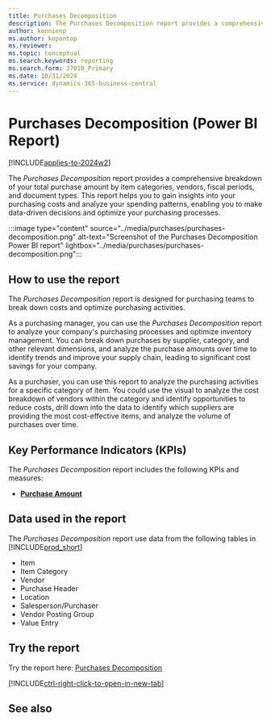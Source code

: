 ```yaml
---
title: Purchases Decomposition
description: The Purchases Decomposition report provides a comprehensive breakdown of your total purchase amount by item categories, vendors, fiscal periods, and document types.
author: kennienp
ms.author: kepontop
ms.reviewer:
ms.topic: conceptual
ms.search.keywords: reporting
ms.search.form: 37010_Primary
ms.date: 10/31/2024
ms.service: dynamics-365-business-central
---
```


# Purchases Decomposition (Power BI Report)

[!INCLUDE[applies-to-2024w2](../includes/applies-to-2024w2.md)]

The *Purchases Decomposition* report provides a comprehensive breakdown of your total purchase amount by item categories, vendors, fiscal periods, and document types. This report helps you to gain insights into your purchasing costs and analyze your spending patterns, enabling you to make data-driven decisions and optimize your purchasing processes.  

:::image type="content" source="../media/purchases/purchases-decomposition.png" alt-text="Screenshot of the Purchases Decomposition Power BI report" lightbox="../media/purchases/purchases-decomposition.png":::

## How to use the report

The *Purchases Decomposition* report is designed for purchasing teams to break down costs and optimize purchasing activities.

As a purchasing manager, you can use the *Purchases Decomposition* report to analyze your company's purchasing processes and optimize inventory management. You can break down purchases by supplier, category, and other relevant dimensions, and analyze the purchase amounts over time to identify trends and improve your supply chain, leading to significant cost savings for your company.

As a purchaser, you can use this report to analyze the purchasing activities for a specific category of item. You could use the visual to analyze the cost breakdown of vendors within the category and identify opportunities to reduce costs, drill down into the data to identify which suppliers are providing the most cost-effective items, and analyze the volume of purchases over time.


## Key Performance Indicators (KPIs)

The *Purchases Decomposition* report includes the following KPIs and measures: 

- [**Purchase Amount**](####)  

## Data used in the report

The *Purchases Decomposition* report use data from the following tables in [!INCLUDE[prod_short](../includes/prod_short.md)]

- Item
- Item Category
- Vendor
- Purchase Header
- Location
- Salesperson/Purchaser
- Vendor Posting Group
- Value Entry

## Try the report

Try the report here: [Purchases Decomposition](https://businesscentral.dynamics.com?page=37010)

[!INCLUDE[ctrl-right-click-to-open-in-new-tab](../includes/ctrl-right-click-to-open-in-new-tab.md)]

## See also
